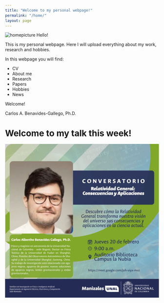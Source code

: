 ```yaml
---
title: "Welcome to my personal webpage!"
permalink: "/home/"
layout: page
---
```

![homepicture](/assets/homefig.png)
Hello! 

This is my personal webpage. Here I will upload everything about my work, research and hobbies. 

In this webpage you will find:

- CV
- About me
- Research
- Papers
- Hobbies
- News 

Welcome!

Carlos A. Benavides-Gallego, Ph.D.

# Welcome to my talk this week!
![advertisement](/assets/UNManizales.JPG)

